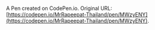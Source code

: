 # 

A Pen created on CodePen.io. Original URL: [https://codepen.io/MrRapeepat-Thailand/pen/MWzyENY](https://codepen.io/MrRapeepat-Thailand/pen/MWzyENY).

